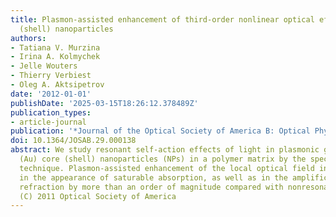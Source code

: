 ```yaml
---
title: Plasmon-assisted enhancement of third-order nonlinear optical effects in core
  (shell) nanoparticles
authors:
- Tatiana V. Murzina
- Irina A. Kolmychek
- Jelle Wouters
- Thierry Verbiest
- Oleg A. Aktsipetrov
date: '2012-01-01'
publishDate: '2025-03-15T18:26:12.378489Z'
publication_types:
- article-journal
publication: '*Journal of the Optical Society of America B: Optical Physics*'
doi: 10.1364/JOSAB.29.000138
abstract: We study resonant self-action effects of light in plasmonic gamma-Fe2O3
  (Au) core (shell) nanoparticles (NPs) in a polymer matrix by the spectroscopic Z-scan
  technique. Plasmon-assisted enhancement of the local optical field in NPs results
  in the appearance of saturable absorption, as well as in the amplification of nonlinear
  refraction by more than an order of magnitude compared with nonresonant conditions.
  (C) 2011 Optical Society of America
---
```

